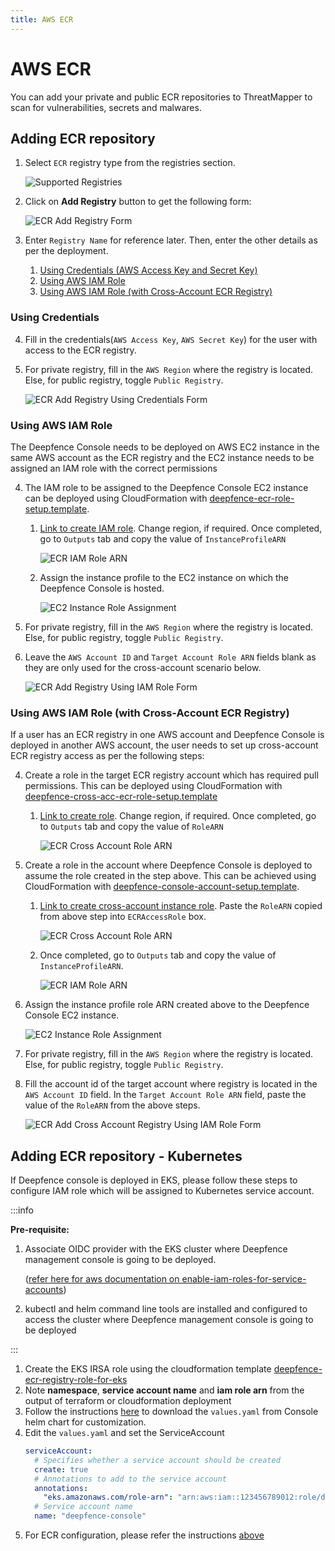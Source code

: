 ```yaml
---
title: AWS ECR
---
```


# AWS ECR

You can add your private and public ECR repositories to ThreatMapper to scan for vulnerabilities, secrets and malwares.

## Adding ECR repository

1. Select `ECR` registry type from the registries section.

    ![Supported Registries](../img/registry-1.png)
2. Click on **Add Registry** button to get the following form:

    ![ECR Add Registry Form](../img/registry-ecr-1.png)
3. Enter `Registry Name` for reference later. Then, enter the other details as per the deployment.
    1. [Using Credentials (AWS Access Key and Secret Key)](#using-credentials)
    2. [Using AWS IAM Role](#using-aws-iam-role)
    3. [Using AWS IAM Role (with Cross-Account ECR Registry)](#using-aws-iam-role-with-cross-account-ecr-registry)

### Using Credentials

4. Fill in the credentials(`AWS Access Key`, `AWS Secret Key`) for the user with access to the ECR registry.
5. For private registry, fill in the `AWS Region` where the registry is located. Else, for public registry, toggle `Public Registry`.

    ![ECR Add Registry Using Credentials Form](../img/registry-ecr-2.png)

### Using AWS IAM Role

The Deepfence Console needs to be deployed on AWS EC2 instance in the same AWS account as the ECR registry and the EC2 instance needs to be assigned an IAM role with the correct permissions

4. The IAM role to be assigned to the Deepfence Console EC2 instance can be deployed using CloudFormation with [deepfence-ecr-role-setup.template](https://deepfence-public.s3.amazonaws.com/ecr/deepfence-ecr-role-setup.template).
    1. [Link to create IAM role](https://us-east-1.console.aws.amazon.com/cloudformation/home?region=us-east-1#/stacks/create/review?templateURL=https://deepfence-public.s3.amazonaws.com/ecr/deepfence-ecr-role-setup.template&stackName=Deepfence-ECR-Read-Only-Role). Change region, if required. Once completed, go to `Outputs` tab and copy the value of `InstanceProfileARN`

        ![ECR IAM Role ARN](../img/registry-ecr-5.png)
    2. Assign the instance profile to the EC2 instance on which the Deepfence Console is hosted.

        ![EC2 Instance Role Assignment](../img/registry-ecr-6.png)
5. For private registry, fill in the `AWS Region` where the registry is located. Else, for public registry, toggle `Public Registry`.
6. Leave the `AWS Account ID` and `Target Account Role ARN` fields blank as they are only used for the cross-account scenario below.

    ![ECR Add Registry Using IAM Role Form](../img/registry-ecr-3.png)

### Using AWS IAM Role (with Cross-Account ECR Registry)

If a user has an ECR registry in one AWS account and Deepfence Console is deployed in another AWS account, the user needs to set up cross-account ECR registry access as per the following steps:

4. Create a role in the target ECR registry account which has required pull permissions. This can be deployed using CloudFormation with [deepfence-cross-acc-ecr-role-setup.template](https://deepfence-public.s3.amazonaws.com/cross-account-ecr/deepfence-ecr-role-setup.template)
    1. [Link to create role](https://us-east-1.console.aws.amazon.com/cloudformation/home?region=us-east-1#/stacks/create/review?templateURL=https://deepfence-public.s3.amazonaws.com/cross-account-ecr/deepfence-ecr-role-setup.template&stackName=Deepfence-ECR-Cross-Account-Read-Only-Role). Change region, if required. Once completed, go to `Outputs` tab and copy the value of `RoleARN`

        ![ECR Cross Account Role ARN](../img/registry-ecr-7.png)
5. Create a role in the account where Deepfence Console is deployed to assume the role created in the step above. This can be achieved using CloudFormation with [deepfence-console-account-setup.template](https://deepfence-public.s3.amazonaws.com/cross-account-ecr/deepfence-console-account-setup.template).
    1. [Link to create cross-account instance role](https://us-east-1.console.aws.amazon.com/cloudformation/home?region=us-east-1#/stacks/create/review?templateURL=https://deepfence-public.s3.amazonaws.com/cross-account-ecr/deepfence-console-account-setup.template&stackName=Deepfence-Cross-Account-ECR-Access-Role). Paste the `RoleARN` copied from above step into `ECRAccessRole` box.

        ![ECR Cross Account Role ARN](../img/registry-ecr-8.png)
    2. Once completed, go to `Outputs` tab and copy the value of `InstanceProfileARN`.

        ![ECR IAM Role ARN](../img/registry-ecr-5.png)

6. Assign the instance profile role ARN created above to the Deepfence Console EC2 instance.

    ![EC2 Instance Role Assignment](../img/registry-ecr-6.png)
7. For private registry, fill in the `AWS Region` where the registry is located. Else, for public registry, toggle `Public Registry`.
8. Fill the account id of the target account where registry is located in the `AWS Account ID` field. In the `Target Account Role ARN` field, paste the value of the `RoleARN` from the above steps.

    ![ECR Add Cross Account Registry Using IAM Role Form](../img/registry-ecr-4.png)

## Adding ECR repository - Kubernetes

If Deepfence console is deployed in EKS, please follow these steps to configure IAM role which will be assigned to Kubernetes service account.

:::info

**Pre-requisite:**
1. Associate OIDC provider with the EKS cluster where Deepfence management console is going to be deployed.

   ([refer here for aws documentation on enable-iam-roles-for-service-accounts](https://docs.aws.amazon.com/eks/latest/userguide/enable-iam-roles-for-service-accounts.html))

2. kubectl and helm command line tools are installed and configured to access the cluster where Deepfence management console is going to be deployed

:::

1. Create the EKS IRSA role using the cloudformation template [deepfence-ecr-registry-role-for-eks](https://us-east-1.console.aws.amazon.com/cloudformation/home?region=us-east-1#/stacks/create/review?templateURL=https://deepfence-public.s3.amazonaws.com/ecr/deepfence-ecr-role-eks.template)
2. Note **namespace**, **service account name** and **iam role arn** from the output of terraform or cloudformation deployment
3. Follow the instructions [here](/docs/console/kubernetes#console-helm-chart) to download the `values.yaml` from Console helm chart for customization.
4. Edit the `values.yaml` and set the ServiceAccount
    ```yaml
    serviceAccount:
      # Specifies whether a service account should be created
      create: true
      # Annotations to add to the service account
      annotations:
        "eks.amazonaws.com/role-arn": "arn:aws:iam::123456789012:role/deepfence-ecr-role"
      # Service account name
      name: "deepfence-console"
    ```
5. For ECR configuration, please refer the instructions [above](#adding-ecr-repository)